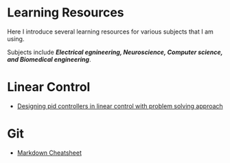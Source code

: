 # Learning Resources

Here I introduce several learning resources for various subjects that I am using.

Subjects include **_Electrical egnineering, Neuroscience, Computer science, and Biomedical engineering_**.

# Linear Control
* [Designing pid controllers in linear control with problem solving approach](https://faradars.org/courses/fvee96073r-designing-pid-controllers-in-linear-control-with-problem-solving-approach)

# Git
* [Markdown Cheatsheet](https://github.com/adam-p/markdown-here/wiki/Markdown-Cheatsheet)